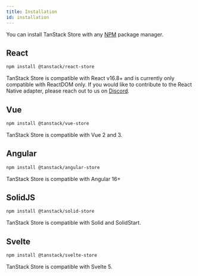 ```yaml
---
title: Installation
id: installation
---
```


You can install TanStack Store with any [NPM](https://npmjs.com) package manager.

## React

```sh
npm install @tanstack/react-store
```

TanStack Store is compatible with React v16.8+ and is currently only compatible with ReactDOM only. If you would like to contribute to the React Native adapter, please reach out to us on [Discord](https://tlinz.com/discord).

## Vue

```sh
npm install @tanstack/vue-store
```

TanStack Store is compatible with Vue 2 and 3.

## Angular

```sh
npm install @tanstack/angular-store
```

TanStack Store is compatible with Angular 16+

## SolidJS

```sh
npm install @tanstack/solid-store
```

TanStack Store is compatible with Solid and SolidStart.

## Svelte

```sh
npm install @tanstack/svelte-store
```

TanStack Store is compatible with Svelte 5.
